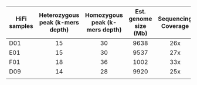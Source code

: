 | HiFi samples  | Heterozygous peak  (k-mers depth) | Homozygous peak  (k-mers depth) | Est. genome  size (Mb) | Sequencing  Coverage | Heteozygosity rate |
|---------------|:---------------------------------:|:-------------------------------:|:----------------------:|:--------------------:|:------------------:|
| D01           |                 15                |                30               |          9638          |          26x         |        1,50%       |
| E01           |                 15                |                30               |          9537          |          27x         |        1,33%       |
| F01           |                 18                |                36               |          1002          |          33x         |        1,00%       |
| D09           |                 14                |                28               |          9920          |          25x         |        1,18%       |
|               |                                   |                                 |                        |                      |                    |
